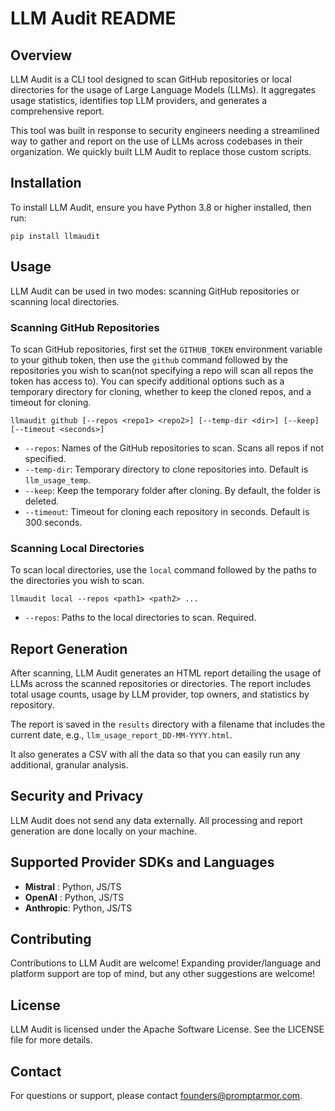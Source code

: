 # LLM Audit README

## Overview
LLM Audit is a CLI tool designed to scan GitHub repositories or local directories for the usage of Large Language Models (LLMs). It aggregates usage statistics, identifies top LLM providers, and generates a comprehensive report.

This tool was built in response to security engineers needing a streamlined way to gather and report on the use of LLMs across codebases in their organization. We quickly built LLM Audit to replace those custom scripts.


## Installation

To install LLM Audit, ensure you have Python 3.8 or higher installed, then run:

`pip install llmaudit`



## Usage

LLM Audit can be used in two modes: scanning GitHub repositories or scanning local directories.

### Scanning GitHub Repositories

To scan GitHub repositories, first set the `GITHUB_TOKEN` environment variable to your github token, then use the `github` command followed by the repositories you wish to scan(not specifying a repo will scan all repos the token has access to). You can specify additional options such as a temporary directory for cloning, whether to keep the cloned repos, and a timeout for cloning.


`llmaudit github [--repos <repo1> <repo2>] [--temp-dir <dir>] [--keep] [--timeout <seconds>]`



- `--repos`: Names of the GitHub repositories to scan. Scans all repos if not specified.
- `--temp-dir`: Temporary directory to clone repositories into. Default is `llm_usage_temp`.
- `--keep`: Keep the temporary folder after cloning. By default, the folder is deleted.
- `--timeout`: Timeout for cloning each repository in seconds. Default is 300 seconds.

### Scanning Local Directories

To scan local directories, use the `local` command followed by the paths to the directories you wish to scan.


`llmaudit local --repos <path1> <path2> ...`


- `--repos`: Paths to the local directories to scan. Required.

## Report Generation

After scanning, LLM Audit generates an HTML report detailing the usage of LLMs across the scanned repositories or directories. The report includes total usage counts, usage by LLM provider, top owners, and statistics by repository.

The report is saved in the `results` directory with a filename that includes the current date, e.g., `llm_usage_report_DD-MM-YYYY.html`.

It also generates a CSV with all the data so that you can easily run any additional, granular analysis.

## Security and Privacy

LLM Audit does not send any data externally. All processing and report generation are done locally on your machine.


## Supported Provider SDKs and Languages

- **Mistral** : Python, JS/TS
- **OpenAI** : Python, JS/TS
- **Anthropic**: Python, JS/TS

## Contributing

Contributions to LLM Audit are welcome! Expanding provider/language and platform support are top of mind, but any other suggestions are welcome!  

## License

LLM Audit is licensed under the Apache Software License. See the LICENSE file for more details.

## Contact

For questions or support, please contact founders@promptarmor.com.
